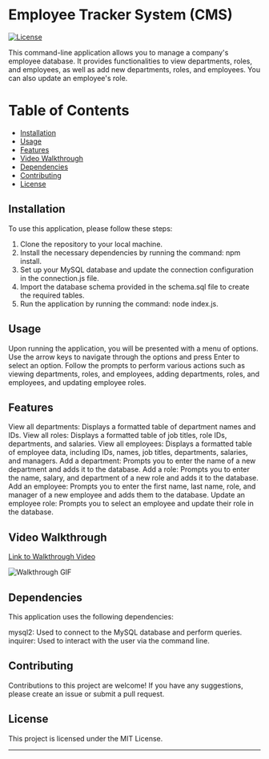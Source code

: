 # Employee Tracker System (CMS)
[![License](https://img.shields.io/badge/License-MIT-yellow.svg)](https://opensource.org/licenses/MIT)

This command-line application allows you to manage a company's employee database. It provides functionalities to view departments, roles, and employees, as well as add new departments, roles, and employees. You can also update an employee's role.

# Table of Contents
- [Installation](#installation)
- [Usage](#usage)
- [Features](#features)
- [Video Walkthrough](#video-walkthrough)
- [Dependencies](#dependencies)
- [Contributing](#contributing)
- [License](#license)

## Installation

To use this application, please follow these steps:

1. Clone the repository to your local machine.
2. Install the necessary dependencies by running the command: npm install.
3. Set up your MySQL database and update the connection configuration in the connection.js file.
4. Import the database schema provided in the schema.sql file to create the required tables.
5. Run the application by running the command: node index.js.

## Usage

Upon running the application, you will be presented with a menu of options. Use the arrow keys to navigate through the options and press Enter to select an option. Follow the prompts to perform various actions such as viewing departments, roles, and employees, adding departments, roles, and employees, and updating employee roles.

## Features

View all departments: Displays a formatted table of department names and IDs.
View all roles: Displays a formatted table of job titles, role IDs, departments, and salaries.
View all employees: Displays a formatted table of employee data, including IDs, names, job titles, departments, salaries, and managers.
Add a department: Prompts you to enter the name of a new department and adds it to the database.
Add a role: Prompts you to enter the name, salary, and department of a new role and adds it to the database.
Add an employee: Prompts you to enter the first name, last name, role, and manager of a new employee and adds them to the database.
Update an employee role: Prompts you to select an employee and update their role in the database.

## Video Walkthrough

[Link to Walkthrough Video](https://drive.google.com/file/d/1Z8fVnCrX_5llcG51-8T2rW0sQsbl_xRi/view)

![Walkthrough GIF](assets/media/walkthroughGif.gif)

## Dependencies

This application uses the following dependencies:

mysql2: Used to connect to the MySQL database and perform queries.
inquirer: Used to interact with the user via the command line.

## Contributing

Contributions to this project are welcome! If you have any suggestions, please create an issue or submit a pull request.

## License

This project is licensed under the MIT License.

--- 
